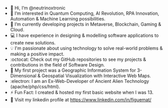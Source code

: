 - 👋 Hi, I’m @neutrinoxtronic
- 👀 I’m interested in Quantum Computing, AI Revolution, RPA Innovation, Automation & Machine Learning possibilities.
- 🤖 I’m currently developing projects in Metaverse, Blockchain, Gaming & Cloud.
- 💻 I have experience in designing & modelling software applications to create new solutions.
- 💡 I'm passionate about using technology to solve real-world problems & making a positive impact.
- :octocat: Check out my GitHub repositories to see my projects & contributions in the field of Software Design.
- 🎯 My first project was a Geographic Information System for 3-Dimensional & Geospatial Visualization with Interactive Web Maps.
- :electron: I am an Ex-Web-Developer of Ancient Alien Technology (apache/php/css/html).
- ⚡ Fun Fact:  I created & hosted my first basic website when I was 13.
- 👾 Visit my linkedin profile at https://www.linkedin.com/in/figuemat/



<!---
neutrinoxtronic/neutrinoxtronic is a ✨ special ✨ repository because its `README.md` (this file) appears on your GitHub profile.
You can click the Preview link to take a look at your changes.
--->
